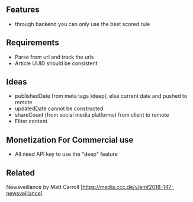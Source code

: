 ## Features
- through backend you can only use the best scored rule

## Requirements
- Parse from url and track the urls
- Article UUID should be consistent

## Ideas
- publishedDate from meta tags )deep), else current date and pushed to remote
- updatedDate cannot be constructed
- shareCount (from social media platforms) from client to remote
- Filter content

## Monetization For Commercial use
- All need API key to use the "deep" feature

## Related
Newsveillance by Matt Carroll [https://media.ccc.de/v/emf2018-147-newsveillance]



